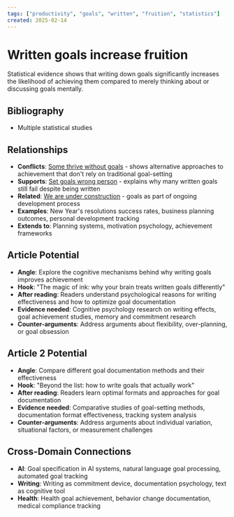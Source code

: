 ```yaml
---
tags: ["productivity", "goals", "written", "fruition", "statistics"]
created: 2025-02-14
---
```


# Written goals increase fruition

Statistical evidence shows that writing down goals significantly increases the likelihood of achieving them compared to merely thinking about or discussing goals mentally.

## Bibliography

- Multiple statistical studies

## Relationships
- **Conflicts**: [Some thrive without goals](productivity-thrive-without-goals.md) - shows alternative approaches to achievement that don't rely on traditional goal-setting
- **Supports**: [Set goals wrong person](productivity-goals-wrong-person.md) - explains why many written goals still fail despite being written
- **Related**: [We are under construction](productivity-always-under-construction.md) - goals as part of ongoing development process
- **Examples**: New Year's resolutions success rates, business planning outcomes, personal development tracking
- **Extends to**: Planning systems, motivation psychology, achievement frameworks

## Article Potential
- **Angle**: Explore the cognitive mechanisms behind why writing goals improves achievement
- **Hook**: "The magic of ink: why your brain treats written goals differently"
- **After reading**: Readers understand psychological reasons for writing effectiveness and how to optimize goal documentation
- **Evidence needed**: Cognitive psychology research on writing effects, goal achievement studies, memory and commitment research
- **Counter-arguments**: Address arguments about flexibility, over-planning, or goal obsession

## Article 2 Potential
- **Angle**: Compare different goal documentation methods and their effectiveness
- **Hook**: "Beyond the list: how to write goals that actually work"
- **After reading**: Readers learn optimal formats and approaches for goal documentation
- **Evidence needed**: Comparative studies of goal-setting methods, documentation format effectiveness, tracking system analysis
- **Counter-arguments**: Address arguments about individual variation, situational factors, or measurement challenges

## Cross-Domain Connections
- **AI**: Goal specification in AI systems, natural language goal processing, automated goal tracking
- **Writing**: Writing as commitment device, documentation psychology, text as cognitive tool
- **Health**: Health goal achievement, behavior change documentation, medical compliance tracking